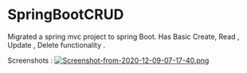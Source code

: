 # SpringBootCRUD
Migrated a spring mvc project to spring Boot.
Has Basic Create, Read , Update , Delete functionality .

Screenshots : 
[![Screenshot-from-2020-12-09-07-17-40.png](https://i.postimg.cc/sDVL9fgj/Screenshot-from-2020-12-09-07-17-40.png)](https://postimg.cc/py6kPHj4)

